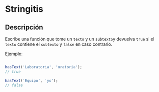 
# Stringitis

## Descripción

Escribe una función que tome un `texto` y un `subtexto`y devuelva `true` si el `texto` contiene el `subtexto` y `false` en caso contrario.

Ejemplo:

```js

hasText('Laboratoria', 'oratoria');
// true

hasText('Equipo', 'yo');
// false

```
